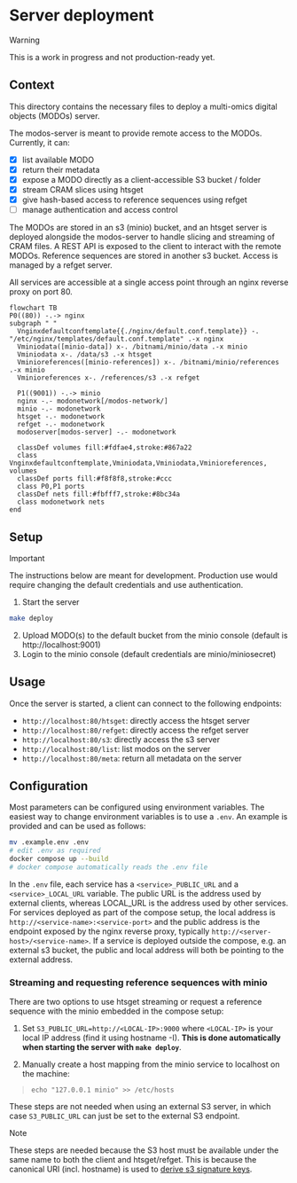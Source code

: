 # Server deployment

> [!WARNING]
> This is a work in progress and not production-ready yet.

## Context

This directory contains the necessary files to deploy a multi-omics digital objects (MODOs) server.

The modos-server is meant to provide remote access to the MODOs. Currently, it can:

- [x] list available MODO
- [x] return their metadata
- [x] expose a MODO directly as a client-accessible S3 bucket / folder
- [x] stream CRAM slices using htsget
- [x] give hash-based access to reference sequences using refget
- [ ] manage authentication and access control

The MODOs are stored in an s3 (minio) bucket, and an htsget server is deployed alongside the modos-server to handle slicing and streaming of CRAM files. A REST API is exposed to the client to interact with the remote MODOs. Reference sequences are stored in another s3 bucket. Access is managed by a refget server.

All services are accessible at a single access point through an nginx reverse proxy on port 80.

```mermaid
flowchart TB
P0((80)) -.-> nginx
subgraph " "
  Vnginxdefaultconftemplate{{./nginx/default.conf.template}} -. "/etc/nginx/templates/default.conf.template" .-x nginx
  Vminiodata([minio-data]) x-. /bitnami/minio/data .-x minio
  Vminiodata x-. /data/s3 .-x htsget
  Vminioreferences([minio-references]) x-. /bitnami/minio/references .-x minio
  Vminioreferences x-. /references/s3 .-x refget
  
  P1((9001)) -.-> minio
  nginx -.- modonetwork[/modos-network/]
  minio -.- modonetwork
  htsget -.- modonetwork
  refget -.- modonetwork
  modoserver[modos-server] -.- modonetwork

  classDef volumes fill:#fdfae4,stroke:#867a22
  class Vnginxdefaultconftemplate,Vminiodata,Vminiodata,Vminioreferences, volumes
  classDef ports fill:#f8f8f8,stroke:#ccc
  class P0,P1 ports
  classDef nets fill:#fbfff7,stroke:#8bc34a
  class modonetwork nets
end

```

## Setup

> [!IMPORTANT]
> The instructions below are meant for development.
> Production use would require changing the default
> credentials and use authentication.

1. Start the server

```sh
make deploy
```

2. Upload MODO(s) to the default bucket from the minio console (default is http://localhost:9001)
3. Login to the minio console (default credentials are minio/miniosecret)

## Usage

Once the server is started, a client can connect to the following endpoints:

- `http://localhost:80/htsget`: directly access the htsget server
- `http://localhost:80/refget`: directly access the refget server
- `http://localhost:80/s3`: directly access the s3 server
- `http://localhost:80/list`: list modos on the server
- `http://localhost:80/meta`: return all metadata on the server

## Configuration

Most parameters can be configured using environment variables.
The easiest way to change environment variables is to use a `.env`. An example is provided and can be used as follows:

```sh
mv .example.env .env
# edit .env as required
docker compose up --build
# docker compose automatically reads the .env file
```

In the `.env` file, each service has a `<service>_PUBLIC_URL` and a `<service>_LOCAL_URL` variable. The public URL is the address used by external clients, whereas LOCAL_URL is the address used by other services. For services deployed as part of the compose setup, the local address is `http://<service-name>:<service-port>` and the public address is the endpoint exposed by the nginx reverse proxy, typically `http://<server-host>/<service-name>`. If a service is deployed outside the compose, e.g. an external s3 bucket, the public and local address will both be pointing to the external address.

### Streaming and requesting reference sequences with minio

There are two options to use htsget streaming or request a reference sequence with the minio embedded in the compose setup:

1. Set `S3_PUBLIC_URL=http://<LOCAL-IP>:9000` where `<LOCAL-IP>` is your local IP address (find it using hostname -I). **This is done automatically when starting the server with `make deploy`**.

2. Manually create a host mapping from the minio service to localhost on the machine:
> `echo "127.0.0.1 minio" >> /etc/hosts`


These steps are not needed when using an external S3 server, in which case `S3_PUBLIC_URL` can just be set to the external S3 endpoint.

> [!NOTE]
> These steps are needed because the S3 host must be available under the same name to both the client and htsget/refget. This is because the canonical URI (incl. hostname) is used to [derive s3 signature keys](https://docs.aws.amazon.com/IAM/latest/UserGuide/create-signed-request.html).
